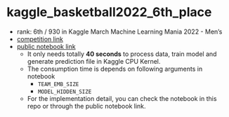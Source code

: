 # kaggle_basketball2022_6th_place
- rank: 6th / 930 in Kaggle March Machine Learning Mania 2022 - Men’s
- [competition link](https://www.kaggle.com/competitions/mens-march-mania-2022)
- [public notebook link]( https://www.kaggle.com/code/axotcc/6th-place-solution-team-embedding)
  - It only needs totally **40 seconds** to process data, train model and generate prediction file in Kaggle CPU Kernel.
  - The consumption time is depends on following arguments in notebook
    - `TEAM_EMB_SIZE`
    - `MODEL_HIDDEN_SIZE`
  - For the implementation detail, you can check the notebook in this repo or through the public notebook link.

